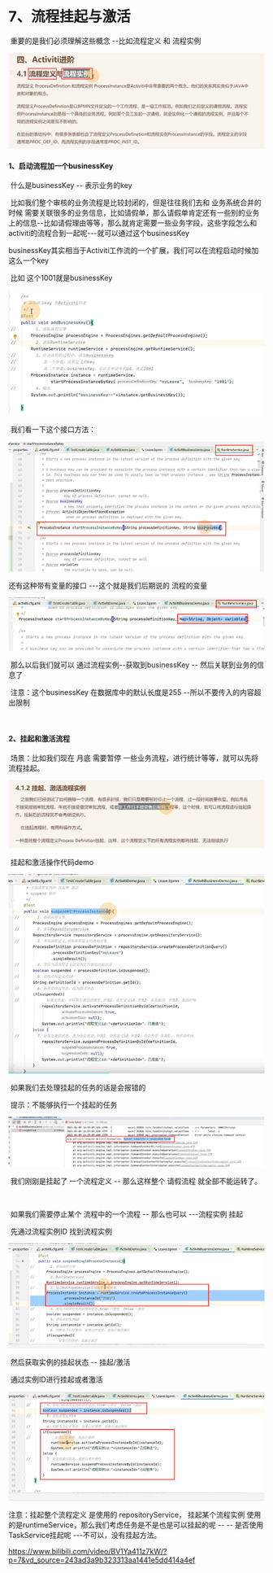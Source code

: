# 7、流程挂起与激活



​		重要的是我们必须理解这些概念 --比如流程定义 和 流程实例

![1676126885676](../../../.vuepress/public/images/1676126885676.png)







#### 1、启动流程加一个businessKey

​			什么是businessKey -- 表示业务的key

​		比如我们整个审核的业务流程是比较封闭的，但是往往我们去和 业务系统合并的时候 需要关联很多的业务信息，比如请假单，那么请假单肯定还有一些别的业务上的信息--比如请假理由等等，那么就肯定需要一些业务字段，这些字段怎么和activiti的流程合到一起呢---就可以通过这个businessKey

​		businessKey其实相当于Activiti工作流的一个扩展，我们可以在流程启动时候加这么一个key



​	比如 这个1001就是businessKey

![1676127514293](../../../.vuepress/public/images/1676127514293.png)



​	我们看一下这个接口方法：

![1676127603128](../../../.vuepress/public/images/1676127603128.png)



还有这种带有变量的接口 ---这个就是我们后期说的 流程的变量

![1676127680368](../../../.vuepress/public/images/1676127680368.png)



​		那么以后我们就可以 通过流程实例--获取到businessKey -- 然后关联到业务的信息了

​		注意：这个businessKey 在数据库中的默认长度是255 --所以不要传入的内容超出限制



​		

#### 2、挂起和激活流程

​			场景：比如我们现在 月底 需要暂停 一些业务流程，进行统计等等，就可以先将流程挂起。

![1676128198377](../../../.vuepress/public/images/1676128198377.png)





​	挂起和激活操作代码demo

![1676128270470](../../../.vuepress/public/images/1676128270470.png)



​	如果我们去处理挂起的任务的话是会报错的

​			提示：不能够执行一个挂起的任务

![1676128448483](../../../.vuepress/public/images/1676128448483.png)



​	我们刚刚是挂起了 一个流程定义 -- 那么这样整个 请假流程 就全部不能运转了。

​	

​	如果我们需要停止某个 流程中的一个流程 -- 那么也可以 ---流程实例 挂起

​		先通过流程实例ID 找到流程实例

![1676128815321](../../../.vuepress/public/images/1676128815321.png)

​		然后获取实例的挂起状态 -- 挂起/激活

​		通过实例ID进行挂起或者激活

![1676128915704](../../../.vuepress/public/images/1676128915704.png)



注意：挂起整个流程定义 是使用的 repositoryService， 挂起某个流程实例 使用的是runtimeService，那么我们考虑任务是不是也是可以挂起的呢 -- -- 是否使用TaskService挂起呢 ---不可以，没有挂起方法。

















































































https://www.bilibili.com/video/BV1Ya411z7kW/?p=7&vd_source=243ad3a9b323313aa1441e5dd414a4ef